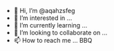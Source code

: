 - 👋 Hi, I’m @aqahzsfeg
- 👀 I’m interested in ...
- 🌱 I’m currently learning ...
- 💞️ I’m looking to collaborate on ...
- 📫 How to reach me ...
BBQ
<!---
aqahzsfeg/aqahzsfeg is a ✨ special ✨ repository because its `README.md` (this file) appears on your GitHub profile.
You can click the Preview link to take a look at your changes.
--->
